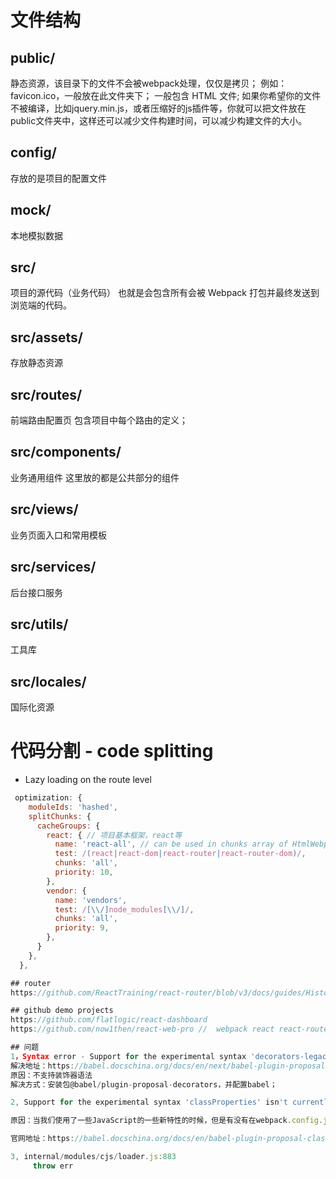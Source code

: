 # 文件结构

## public/
静态资源，该目录下的文件不会被webpack处理，仅仅是拷贝；
例如：favicon.ico，一般放在此文件夹下；
一般包含 HTML 文件;
如果你希望你的文件不被编译，比如jquery.min.js，或者压缩好的js插件等，你就可以把文件放在public文件夹中，这样还可以减少文件构建时间，可以减少构建文件的大小。

## config/
存放的是项目的配置文件

## mock/
本地模拟数据

## src/
项目的源代码（业务代码）
也就是会包含所有会被 Webpack 打包并最终发送到浏览端的代码。

## src/assets/
存放静态资源

## src/routes/
前端路由配置页
包含项目中每个路由的定义；

## src/components/
业务通用组件
这里放的都是公共部分的组件

## src/views/
业务页面入口和常用模板

## src/services/
后台接口服务

## src/utils/
工具库

## src/locales/
国际化资源

# 代码分割 - code splitting
+ Lazy loading on the route level


~~~ js
 optimization: {
    moduleIds: 'hashed',
    splitChunks: {
      cacheGroups: {
        react: { // 项目基本框架，react等
          name: 'react-all', // can be used in chunks array of HtmlWebpackPlugin
          test: /(react|react-dom|react-router|react-router-dom)/,
          chunks: 'all',
          priority: 10,
        },
        vendor: {
          name: 'vendors',
          test: /[\\/]node_modules[\\/]/,
          chunks: 'all',
          priority: 9,
        },
      }
    },
  },

## router
https://github.com/ReactTraining/react-router/blob/v3/docs/guides/Histories.md#configuring-your-server

## github demo projects
https://github.com/flatlogic/react-dashboard
https://github.com/now1then/react-web-pro //  webpack react react-router axios ant-design mobx

## 问题
1，Syntax error - Support for the experimental syntax 'decorators-legacy' isn't currently enabled
解决地址：https://babel.docschina.org/docs/en/next/babel-plugin-proposal-decorators/
原因：不支持装饰器语法
解决方式：安装包@babel/plugin-proposal-decorators，并配置babel；

2, Support for the experimental syntax 'classProperties' isn't currently enabled

原因：当我们使用了一些JavaScript的一些新特性的时候，但是有没有在webpack.config.js里面或者是.babelrc文件中配置相关插件，就可以解决了。

官网地址：https://babel.docschina.org/docs/en/babel-plugin-proposal-class-properties/

3, internal/modules/cjs/loader.js:883
     throw err
